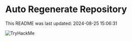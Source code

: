 # Auto Regenerate Repository

This README was last updated: 2024-08-25 15:06:31

 ![TryHackMe](https://tryhackme.com/badge/533634)